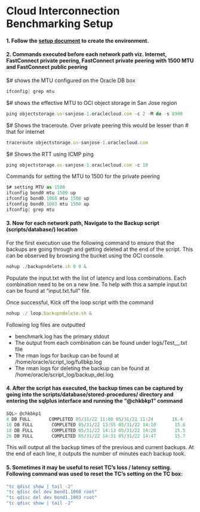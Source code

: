 # Cloud Interconnection Benchmarking Setup

#### 1.	Follow the [setup document](https://github.com/equinix/cloud-interconnection-benchmarking-backup/blob/master/docs/Cloud%20Interconnection%20Benchmarking%20Backup%20-%20Infrastructure%20Configuration%20v1.0.pdf) to create the environment.


#### 2.	Commands executed before each network path viz. Internet, FastConnect private peering, FastConnect private peering with 1500 MTU and FastConnect public peering
$# shows the MTU configured on the Oracle DB box
```jsx
ifconfig| grep mtu
```
$# shows the effective MTU to OCI object storage in San Jose region
```jsx
ping objectstorage.us-sanjose-1.oraclecloud.com -c 2 -M do -s 8900
```
$# Shows the traceroute. Over private peering this would be lesser than # that for internet
```jsx
traceroute objectstorage.us-sanjose-1.oraclecloud.com
```
$# Shows the RTT using ICMP ping
```jsx
ping objectstorage.us-sanjose-1.oraclecloud.com -c 10
```

Commands for setting the MTU to 1500 for the private peering
```jsx
$# setting MTU as 1500
ifconfig bond0 mtu 1500 up
ifconfig bond0.1060 mtu 1500 up
ifconfig bond0.1003 mtu 1500 up
ifconfig| grep mtu
```

#### 3.	Now for each network path, Navigate to the Backup script (scripts/database/) location

For the first execution use the following command to ensure that the backups are going through and getting deleted at the end of the script. This can be observed by browsing the bucket using the OCI console.
```jsx
nohup ./backupndelete.sh 0 0 &
```
Populate the input.txt with the list of latency and loss combinations. Each combination need to be on a new line. To help with this a sample input.txt can be found at “input.txt.full” file.

Once successful, Kick off the loop script with the command 
```jsx
nohup ./ loop.backupndelete.sh &
```

Following log files are outputted
*	benchmark.log has the primary stdout
*	The output from each combination can be found under logs/Test_<latency>_<loss>.txt file
*	The rman logs for backup can be found at /home/oracle/script_log/fullbkp.log
*	The rman logs for deleting the backup can be found at /home/oracle/script_log/backup_del.log

#### 4.	After the script has executed, the backup times can be captured by going into the scripts/database/stored-procedures/ directory and entering the sqlplus interface and running the “@chkbkp1” command

```jsx
SQL> @chkbkp1
4 DB FULL       COMPLETED 05/31/22 11:08 05/31/22 11:24       16.4
10 DB FULL       COMPLETED 05/31/22 13:55 05/31/22 14:10       15.6
18 DB FULL       COMPLETED 05/31/22 14:13 05/31/22 14:28       15.5
26 DB FULL       COMPLETED 05/31/22 14:31 05/31/22 14:47       15.7
```
This will output all the backup times of the previous and current backups. At the end of each line, it outputs the number of minutes each backup took.

#### 5.	Sometimes it may be useful to reset TC’s loss / latency setting. Following command was used to reset the TC’s setting on the TC box:
```jsx
"tc qdisc show | tail -2" 
"tc qdisc del dev bond1.1060 root"
"tc qdisc del dev bond1.1003 root"
"tc qdisc show | tail -2"
```

